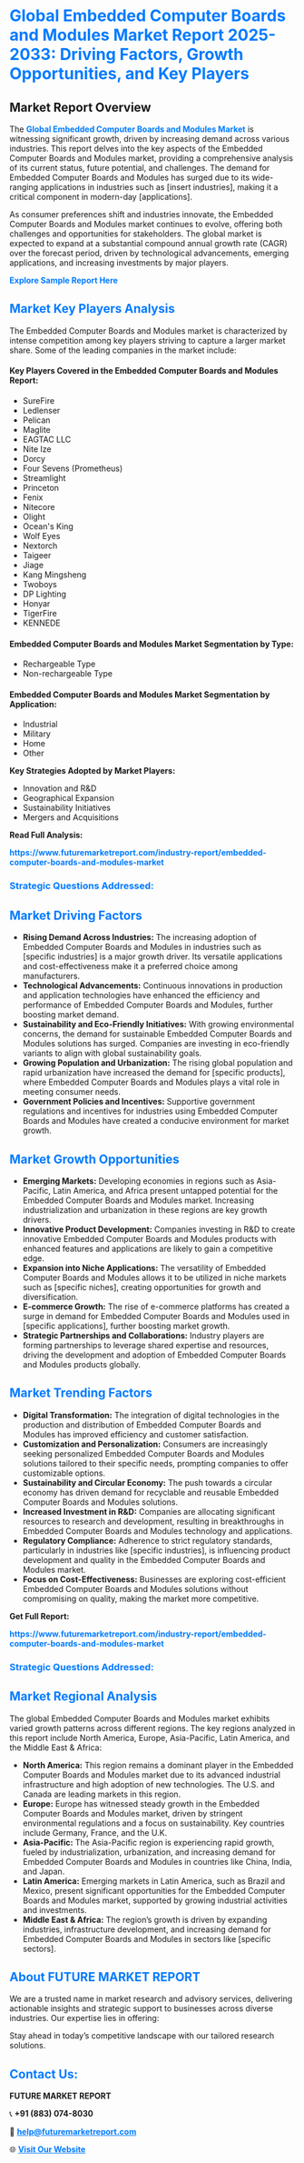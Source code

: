 <h1 style="color: #007BFF;">Global Embedded Computer Boards and Modules Market Report 2025-2033: Driving Factors, Growth Opportunities, and Key Players</h1>

<section id="overview">
<h2>Market Report Overview</h2>
<p>The <a href="https://www.futuremarketreport.com/industry-report/embedded-computer-boards-and-modules-market" style="color: #007BFF; text-decoration: none;"><strong>Global Embedded Computer Boards and Modules Market</strong></a> is witnessing significant growth, driven by increasing demand across various industries. This report delves into the key aspects of the Embedded Computer Boards and Modules market, providing a comprehensive analysis of its current status, future potential, and challenges. The demand for Embedded Computer Boards and Modules has surged due to its wide-ranging applications in industries such as [insert industries], making it a critical component in modern-day [applications].</p>
<p>As consumer preferences shift and industries innovate, the Embedded Computer Boards and Modules market continues to evolve, offering both challenges and opportunities for stakeholders. The global market is expected to expand at a substantial compound annual growth rate (CAGR) over the forecast period, driven by technological advancements, emerging applications, and increasing investments by major players.</p>
</section>

<section id="overview">
<p><a href="https://www.futuremarketreport.com/request-sample/reportId=37718" style="color: #007BFF; text-decoration: none;"><strong>Explore Sample Report Here</strong></a></p>
</section>

<section id="key-players">
<h2 style="color: #007BFF;">Market Key Players Analysis</h2>
<p>The Embedded Computer Boards and Modules market is characterized by intense competition among key players striving to capture a larger market share. Some of the leading companies in the market include:</p>
<h4>Key Players Covered in the Embedded Computer Boards and Modules Report:</h4>
<ul><li>SureFire</li><li>Ledlenser</li><li>Pelican</li><li>Maglite</li><li>EAGTAC LLC</li><li>Nite Ize</li><li>Dorcy</li><li>Four Sevens (Prometheus)</li><li>Streamlight</li><li>Princeton</li><li>Fenix</li><li>Nitecore</li><li>Olight</li><li>Ocean&#039;s King</li><li>Wolf Eyes</li><li>Nextorch</li><li>Taigeer</li><li>Jiage</li><li>Kang Mingsheng</li><li>Twoboys</li><li>DP Lighting</li><li>Honyar</li><li>TigerFire</li><li>KENNEDE</li></ul>
<h4>Embedded Computer Boards and Modules Market Segmentation by Type:</h4>
<ul><li>Rechargeable Type</li><li>Non-rechargeable Type</li></ul>

<h4>Embedded Computer Boards and Modules Market Segmentation by Application:</h4>
<ul><li>Industrial</li><li>Military</li><li>Home</li><li>Other</li></ul>
<p><strong>Key Strategies Adopted by Market Players:</strong></p>
<ul>
<li>Innovation and R&D</li>
<li>Geographical Expansion</li>
<li>Sustainability Initiatives</li>
<li>Mergers and Acquisitions</li>
</ul>
</section>

<section>
<p><strong>Read Full Analysis: </strong></p><a href="https://www.futuremarketreport.com/industry-report/embedded-computer-boards-and-modules-market" style="color: #007BFF; text-decoration: none;"><strong>https://www.futuremarketreport.com/industry-report/embedded-computer-boards-and-modules-market</strong></a>
<h3 style="color: #007BFF;">Strategic Questions Addressed:</h3>
</section>

<section id="driving-factors">
<h2 style="color: #007BFF;">Market Driving Factors</h2>
<ul>
<li><strong>Rising Demand Across Industries:</strong> The increasing adoption of Embedded Computer Boards and Modules in industries such as [specific industries] is a major growth driver. Its versatile applications and cost-effectiveness make it a preferred choice among manufacturers.</li>
<li><strong>Technological Advancements:</strong> Continuous innovations in production and application technologies have enhanced the efficiency and performance of Embedded Computer Boards and Modules, further boosting market demand.</li>
<li><strong>Sustainability and Eco-Friendly Initiatives:</strong> With growing environmental concerns, the demand for sustainable Embedded Computer Boards and Modules solutions has surged. Companies are investing in eco-friendly variants to align with global sustainability goals.</li>
<li><strong>Growing Population and Urbanization:</strong> The rising global population and rapid urbanization have increased the demand for [specific products], where Embedded Computer Boards and Modules plays a vital role in meeting consumer needs.</li>
<li><strong>Government Policies and Incentives:</strong> Supportive government regulations and incentives for industries using Embedded Computer Boards and Modules have created a conducive environment for market growth.</li>
</ul>
</section>

<section id="growth-opportunities">
<h2 style="color: #007BFF;">Market Growth Opportunities</h2>
<ul>
<li><strong>Emerging Markets:</strong> Developing economies in regions such as Asia-Pacific, Latin America, and Africa present untapped potential for the Embedded Computer Boards and Modules market. Increasing industrialization and urbanization in these regions are key growth drivers.</li>
<li><strong>Innovative Product Development:</strong> Companies investing in R&D to create innovative Embedded Computer Boards and Modules products with enhanced features and applications are likely to gain a competitive edge.</li>
<li><strong>Expansion into Niche Applications:</strong> The versatility of Embedded Computer Boards and Modules allows it to be utilized in niche markets such as [specific niches], creating opportunities for growth and diversification.</li>
<li><strong>E-commerce Growth:</strong> The rise of e-commerce platforms has created a surge in demand for Embedded Computer Boards and Modules used in [specific applications], further boosting market growth.</li>
<li><strong>Strategic Partnerships and Collaborations:</strong> Industry players are forming partnerships to leverage shared expertise and resources, driving the development and adoption of Embedded Computer Boards and Modules products globally.</li>
</ul>
</section>

<section id="trending-factors">
<h2 style="color: #007BFF;">Market Trending Factors</h2>
<ul>
<li><strong>Digital Transformation:</strong> The integration of digital technologies in the production and distribution of Embedded Computer Boards and Modules has improved efficiency and customer satisfaction.</li>
<li><strong>Customization and Personalization:</strong> Consumers are increasingly seeking personalized Embedded Computer Boards and Modules solutions tailored to their specific needs, prompting companies to offer customizable options.</li>
<li><strong>Sustainability and Circular Economy:</strong> The push towards a circular economy has driven demand for recyclable and reusable Embedded Computer Boards and Modules solutions.</li>
<li><strong>Increased Investment in R&D:</strong> Companies are allocating significant resources to research and development, resulting in breakthroughs in Embedded Computer Boards and Modules technology and applications.</li>
<li><strong>Regulatory Compliance:</strong> Adherence to strict regulatory standards, particularly in industries like [specific industries], is influencing product development and quality in the Embedded Computer Boards and Modules market.</li>
<li><strong>Focus on Cost-Effectiveness:</strong> Businesses are exploring cost-efficient Embedded Computer Boards and Modules solutions without compromising on quality, making the market more competitive.</li>
</ul>
</section>

<section>
<p><strong>Get Full Report: </strong></p><a href="https://www.futuremarketreport.com/industry-report/embedded-computer-boards-and-modules-market" style="color: #007BFF; text-decoration: none;"><strong>https://www.futuremarketreport.com/industry-report/embedded-computer-boards-and-modules-market</strong></a>
<h3 style="color: #007BFF;">Strategic Questions Addressed:</h3>
</section>


<section id="regional-analysis">
<h2 style="color: #007BFF;">Market Regional Analysis</h2>
<p>The global Embedded Computer Boards and Modules market exhibits varied growth patterns across different regions. The key regions analyzed in this report include North America, Europe, Asia-Pacific, Latin America, and the Middle East & Africa:</p>
<ul>
<li><strong>North America:</strong> This region remains a dominant player in the Embedded Computer Boards and Modules market due to its advanced industrial infrastructure and high adoption of new technologies. The U.S. and Canada are leading markets in this region.</li>
<li><strong>Europe:</strong> Europe has witnessed steady growth in the Embedded Computer Boards and Modules market, driven by stringent environmental regulations and a focus on sustainability. Key countries include Germany, France, and the U.K.</li>
<li><strong>Asia-Pacific:</strong> The Asia-Pacific region is experiencing rapid growth, fueled by industrialization, urbanization, and increasing demand for Embedded Computer Boards and Modules in countries like China, India, and Japan.</li>
<li><strong>Latin America:</strong> Emerging markets in Latin America, such as Brazil and Mexico, present significant opportunities for the Embedded Computer Boards and Modules market, supported by growing industrial activities and investments.</li>
<li><strong>Middle East & Africa:</strong> The region’s growth is driven by expanding industries, infrastructure development, and increasing demand for Embedded Computer Boards and Modules in sectors like [specific sectors].</li>
</ul>
</section>

<footer>
<h2 style="color: #007BFF;">About FUTURE MARKET REPORT</h2>
<p>We are a trusted name in market research and advisory services, delivering actionable insights and strategic support to businesses across diverse industries. Our expertise lies in offering:</p>

<p>Stay ahead in today’s competitive landscape with our tailored research solutions.</p>

<h2 style="color: #007BFF;">Contact Us:</h2>
<p><strong>FUTURE MARKET REPORT</strong></p>
<p>📞 <strong>+91 (883) 074-8030</strong></p>
<p>📧 <strong><a href="mailto:help@futuremarketreport.com" style="color: #007BFF;">help@futuremarketreport.com</a></strong></p>
<p>🌐 <strong><a href="https://www.futuremarketreport.com/" style="color: #007BFF;">Visit Our Website</a></strong></p>
</footer>